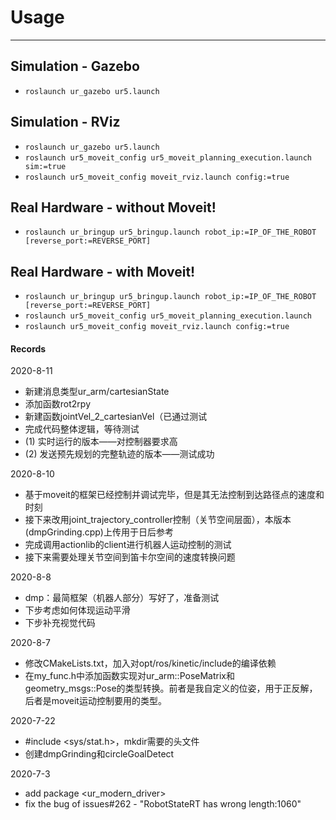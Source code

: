 # Usage

---


## Simulation - Gazebo

- ```roslaunch ur_gazebo ur5.launch```


## Simulation - RViz

- ```roslaunch ur_gazebo ur5.launch```
- ```roslaunch ur5_moveit_config ur5_moveit_planning_execution.launch sim:=true```
- ```roslaunch ur5_moveit_config moveit_rviz.launch config:=true```


## Real Hardware - without Moveit!

- ```roslaunch ur_bringup ur5_bringup.launch robot_ip:=IP_OF_THE_ROBOT [reverse_port:=REVERSE_PORT]```


## Real Hardware - with Moveit!

- ```roslaunch ur_bringup ur5_bringup.launch robot_ip:=IP_OF_THE_ROBOT [reverse_port:=REVERSE_PORT]```
- ```roslaunch ur5_moveit_config ur5_moveit_planning_execution.launch```
- ```roslaunch ur5_moveit_config moveit_rviz.launch config:=true```




#### Records

2020-8-11
- 新建消息类型ur_arm/cartesianState
- 添加函数rot2rpy
- 新建函数jointVel_2_cartesianVel（已通过测试
- 完成代码整体逻辑，等待测试
- (1) 实时运行的版本——对控制器要求高
- (2) 发送预先规划的完整轨迹的版本——测试成功

2020-8-10
- 基于moveit的框架已经控制并调试完毕，但是其无法控制到达路径点的速度和时刻
- 接下来改用joint_trajectory_controller控制（关节空间层面），本版本(dmpGrinding.cpp)上传用于日后参考
- 完成调用actionlib的client进行机器人运动控制的测试
- 接下来需要处理关节空间到笛卡尔空间的速度转换问题

2020-8-8
- dmp：最简框架（机器人部分）写好了，准备测试
- 下步考虑如何体现运动平滑
- 下步补充视觉代码

2020-8-7
- 修改CMakeLists.txt，加入对opt/ros/kinetic/include的编译依赖
- 在my_func.h中添加函数实现对ur_arm::PoseMatrix和geometry_msgs::Pose的类型转换。前者是我自定义的位姿，用于正反解，后者是moveit运动控制要用的类型。

2020-7-22
- #include <sys/stat.h>，mkdir需要的头文件
- 创建dmpGrinding和circleGoalDetect

2020-7-3
- add package <ur_modern_driver>
- fix the bug of issues#262 - "RobotStateRT has wrong length:1060"
